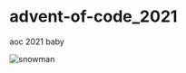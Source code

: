 # advent-of-code_2021
aoc 2021 baby

![snowman](https://64.media.tumblr.com/b581c1eef77efb498b1ddc585da82bb7/tumblr_mf49rn1Tlv1rfjowdo1_500.gif)
